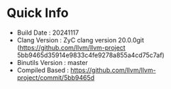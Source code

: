 # Quick Info
* Build Date : 20241117
* Clang Version : ZyC clang version 20.0.0git (https://github.com/llvm/llvm-project 5bb9465d35914e9833c4fe9278a855a4cd75c7af)
* Binutils Version : master
* Compiled Based : https://github.com/llvm/llvm-project/commit/5bb9465d

